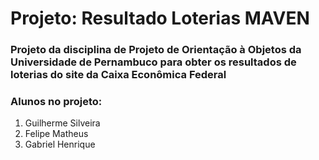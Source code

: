 # Projeto: Resultado Loterias MAVEN
### Projeto da disciplina de Projeto de Orientação à Objetos da Universidade de Pernambuco para obter os resultados de loterias do site da Caixa Econômica Federal

### Alunos no projeto:
1. Guilherme Silveira
1. Felipe Matheus
1. Gabriel Henrique
